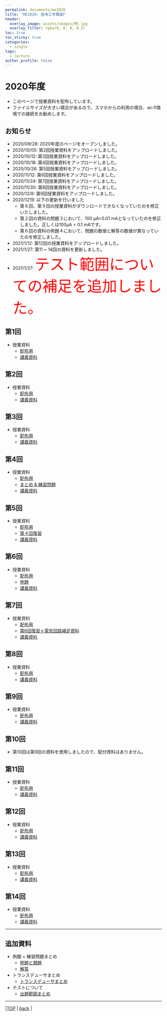 ```yaml
---
permalink: documents/me2020
title: "ME2020: 医用工学概論Ⅰ"
header:
  overlay_image: assets/images/ME.jpg
  overlay_filter: rgba(0, 0, 0, 0.2)
toc: true
toc_sticky: true
categories:
  - single
tags:
  - lecture
author_profile: false
---
```


# 2020年度

* このページで授業資料を配布しています。
* ファイルサイズが大きい場合があるので、スマホからの利用の場合、wi-fi環境での接続をお勧めします。

## お知らせ
* 2020/09/28: 2020年度のページをオープンしました。
* 2020/10/05: 第2回授業資料をアップロードしました。
* 2020/10/12: 第3回授業資料をアップロードしました。
* 2020/10/18: 第4回授業資料をアップロードしました。
* 2020/10/26: 第5回授業資料をアップロードしました。
* 2020/11/12: 第6回授業資料をアップロードしました。
* 2020/11/24: 第7回授業資料をアップロードしました。
* 2020/11/30: 第8回授業資料をアップロードしました。
* 2020/12/8: 第9回授業資料をアップロードしました。
* 2020/1219: 以下の更新を行いました
  * 第６回、第９回の授業資料がダウンロードできなくなっていたのを修正いたしました。
  * 第２回の資料の問題３において、100 μA=0.01 mAとなっていたのを修正しました。正しくは100μA = 0.1 mAです。
  * 第６回の資料の例題４において、問題の数値と解答の数値が異なっていたのを修正しました。
* 2021/1/12: 第12回の授業資料をアップロードしました。
* 2021/1/27: 第11 ~ 14回の資料を更新しました。
* 2021/1/27: <font size="15" color="#ff0000">テスト範囲についての補足を追加しました。</font>

## 第1回  
* 授業資料  
  * [配布用](attached/lecture1_9up.pdf)  
  * [講義資料](attached/lecture1.pdf)  

## 第2回  
* 授業資料  
  * [配布用](attached/lecture2_9up.pdf)  
  * [講義資料](attached/lecture2_cmp.pdf)  

## 第3回  
* 授業資料  
  * [配布用](attached/lecture3_9up.pdf)  
  * [講義資料](attached/lecture3.pdf)  

## 第4回  
* 授業資料  
  * [配布用](attached/lecture4_9up.pdf)  
  * [まとめ & 練習問題](attached/lecture4_summary.pdf)  
  * [講義資料](attached/lecture4.pdf)  

## 第5回  
* 授業資料  
  * [配布用](attached/lecture5_9up.pdf)  
  * [第４回復習](attached/lecture5_review.pdf)  
  * [講義資料](attached/lecture5_cmp.pdf)  

## 第6回  
* 授業資料  
  * [配布用](attached/lecture6_handout.pdf)  
  * [例題](attached/lecture6_examples.pdf)  
  * [講義資料](attached/lecture6.pdf)  

## 第7回  
* 授業資料  
  * [配布用](attached/lecture7_9up.pdf)  
  * [第6回復習＋電気回路補足資料](attached/lecture7_review.pdf)  
  * [講義資料](attached/lecture7_cmp.pdf)  

## 第8回  
* 授業資料  
  * [配布用](attached/lecture8_handout.pdf)   
  * [講義資料](attached/lecture8.pdf)  

## 第9回  
* 授業資料  
  * [配布用](attached/lecture9_handout.pdf)   
  * [講義資料](attached/lecture9.pdf)  

## 第10回
* 第10回は第9回の資料を使用しましたので、配付資料はありません。

## 第11回  
* 授業資料  
  * [配布用](attached/lecture11_handout.pdf)   
  * [講義資料](attached/lecture11.pdf)  
  
## 第12回  
* 授業資料  
  * [配布用](attached/lecture12_handout.pdf)   
  * [講義資料](attached/lecture12.pdf)  
  
## 第13回  
* 授業資料  
  * [配布用](attached/lecture13.pdf)   
  * [講義資料](attached/lecture13_cmp.pdf)  

## 第14回  
* 授業資料  
  * [配布用](attached/lecture14_handout.pdf)   
  * [講義資料](attached/lecture14.pdf)  

---

## 追加資料  
* 例題 + 練習問題まとめ
  * [例題と類題](attached/exercise_9up.pdf)
  * [解答](attached/exercise_answer_9up.pdf)
* トランスデューサまとめ
  * [トランスデューサまとめ](attached/transducer.pdf)
* テストについて
  * [出題範囲まとめ](attached/transducer.pdf)
---
  
|[TOP](/) | <a href="javascript:history.back()">back</a> |
